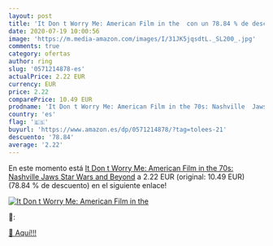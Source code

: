 ```yaml
---
layout: post
title: 'It Don t Worry Me: American Film in the  con un 78.84 % de descuento'
date: 2020-07-19 10:00:56
image: 'https://m.media-amazon.com/images/I/31JK5jqsdtL._SL200_.jpg'
comments: true
category: ofertas
author: ring
slug: '0571214878-es'
actualPrice: 2.22 EUR
currency: EUR
price: 2.22
comparePrice: 10.49 EUR
prodname: 'It Don t Worry Me: American Film in the 70s: Nashville  Jaws  Star Wars and Beyond'
country: 'es'
flag: '🇪🇸'
buyurl: 'https://www.amazon.es/dp/0571214878/?tag=tolees-21'
descuento: '78.84'
average: '2.22'
---
```


En este momento está [It Don t Worry Me: American Film in the 70s: Nashville  Jaws  Star Wars and Beyond](https://www.amazon.es/dp/0571214878/?tag=tolees-21) a 2.22 EUR (original: 10.49 EUR) (78.84 %  de descuento) en el siguiente enlace!

[![It Don t Worry Me: American Film in the ](https://m.media-amazon.com/images/I/31JK5jqsdtL._SL200_.jpg)](https://www.amazon.es/dp/0571214878/?tag=tolees-21)

🔎:


[🛒 Aquí!!!](https://www.amazon.es/dp/0571214878/?tag=tolees-21)
